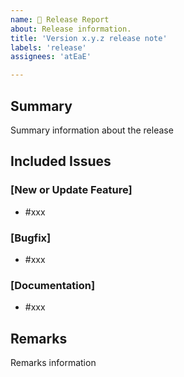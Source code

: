 ```yaml
---
name: 📌 Release Report
about: Release information.
title: 'Version x.y.z release note'
labels: 'release'
assignees: 'atEaE'

---
```


## Summary
Summary information about the release  

## Included Issues
### [New or Update Feature]
- #xxx

### [Bugfix]
- #xxx

### [Documentation]
- #xxx


## Remarks
Remarks information
